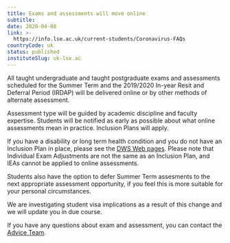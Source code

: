 ```yaml
---
title: Exams and assessments will move online
subtitle: 
date: 2020-04-08
link: >-
  https://info.lse.ac.uk/current-students/Coronavirus-FAQs
countryCode: uk
status: published
instituteSlug: uk-lse.ac
---
```

All taught undergraduate and taught postgraduate exams and assessments scheduled for the Summer Term and the 2019/2020 In-year Resit and Deferral Period (IRDAP) will be delivered online or by other methods of alternate assessment.

Assessment type will be guided by academic discipline and faculty expertise. Students will be notified as early as possible about what online assessments mean in practice. Inclusion Plans will apply. 

If you have a disability or long term health condition and you do not have an Inclusion Plan in place, please see the [DWS Web pages](https://info.lse.ac.uk/current-students/student-wellbeing/inclusion-plans). Please note that Individual Exam Adjustments are not the same as an Inclusion Plan, and IEAs cannot be applied to online assessments. 

Students also have the option to defer Summer Term assesments to the next appropriate assessment opportunity, if you feel this is more suitable for your personal circumstances.

We are investigating student visa implications as a result of this change and we will update you in due course.

If you have any questions about exam and assessment, you can contact the [Advice Team](https://lseportal.force.com/studentservices/s/enquiry-form). 
